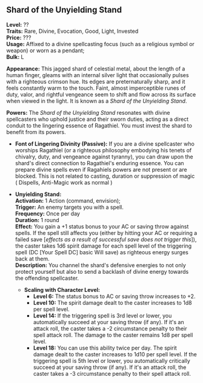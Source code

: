 ## Shard of the Unyielding Stand

**Level:** ??\
**Traits:** Rare, Divine, Evocation, Good, Light, Invested\
**Price:** ???\
**Usage:** Affixed to a divine spellcasting focus (such as a religious symbol or weapon) or worn as a pendant;\
 **Bulk:** L

**Appearance:**
This jagged shard of celestial metal, about the length of a human finger, gleams with an internal silver light that occasionally pulses with a righteous crimson hue. Its edges are preternaturally sharp, and it feels constantly warm to the touch. Faint, almost imperceptible runes of duty, valor, and rightful vengeance seem to shift and flow across its surface when viewed in the light. It is known as a *Shard of the Unyielding Stand*.

**Powers:**
The *Shard of the Unyielding Stand* resonates with divine spellcasters who uphold justice and their sworn duties, acting as a direct conduit to the lingering essence of Ragathiel. You must invest the shard to benefit from its powers.

  * **Font of Lingering Divinity (Passive):** If you are a divine spellcaster who worships Ragathiel (or a righteous philosophy embodying his tenets of chivalry, duty, and vengeance against tyranny), you can draw upon the shard's direct connection to Ragathiel's enduring essence. You can prepare divine spells even if Ragahiels powers are not present or are blocked. This is not related to casting, duration or suppression of magic ( Dispells, Anti-Magic work as normal )

  * **Unyielding Stand:**\
  **Activation:** 1 Action (command, envision);\
  **Trigger:** An enemy targets you with a spell.\
  **Frequency:** Once per day\
  **Duration:** 1 round\
  **Effect:** You gain a +1 status bonus to your AC or saving throw against spells. If the spell still affects you (either by hitting your AC or requiring a failed save \[*effects as a result of successful save does not trigger this*\]), the caster takes 1d6 spirit damage for each spell level of the triggering spell (DC \[Your Spell DC\] basic Will save) as righteous energy surges back at them.\
  **Description:** You channel the shard's defensive energies to not only protect yourself but also to send a backlash of divine energy towards the offending spellcaster.
    * **Scaling with Character Level:**
      * **Level 6:** The status bonus to AC or saving throw increases to +2.
      * **Level 10:** The spirit damage dealt to the caster increases to 1d8 per spell level.
      * **Level 14:** If the triggering spell is 3rd level or lower, you automatically succeed at your saving throw (if any). If it's an attack roll, the caster takes a -2 circumstance penalty to their spell attack roll. The damage to the caster remains 1d8 per spell level.
      * **Level 18:** You can use this ability twice per day. The spirit damage dealt to the caster increases to 1d10 per spell level. If the triggering spell is 5th level or lower, you automatically critically succeed at your saving throw (if any). If it's an attack roll, the caster takes a -3 circumstance penalty to their spell attack roll.
